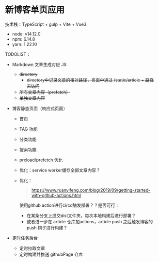 # 新博客单页应用

技术栈：TypeScript + gulp + Vite + Vue3

- node: v14.12.0
- npm: 6.14.8
- yarn: 1.22.10

TODOLIST：

- Markdown 文章生成对应 JS
  - ~~directory~~
    - ~~directory中记录文章的相对路径，页面中通过 /static/article + 路径来访问~~
  - ~~所有文章内容（prefetch）~~
  - ~~单独文章内容~~

- 博客静态页面（响应式页面）
  - 首页
  - TAG 功能
  - 分类功能
  - 搜索功能
  - preload/prefetch 优化
  - 优化：service worker缓存全部文章内容？
  - 优化：
    > https://www.ruanyifeng.com/blog/2019/09/getting-started-with-github-actions.html

    使用github action进行ci/cd触发部署？？是否可行：
    - 在某条分支上提交dist文件夹，每次本地构建后进行部署？
    - 或者进一步在 article 仓库加actions，article push 之后触发博客的 push 钩子进行构建？

- 定时任务后台
  - 定时拉取文章
  - 定时构建并推送 githubPage 仓库
